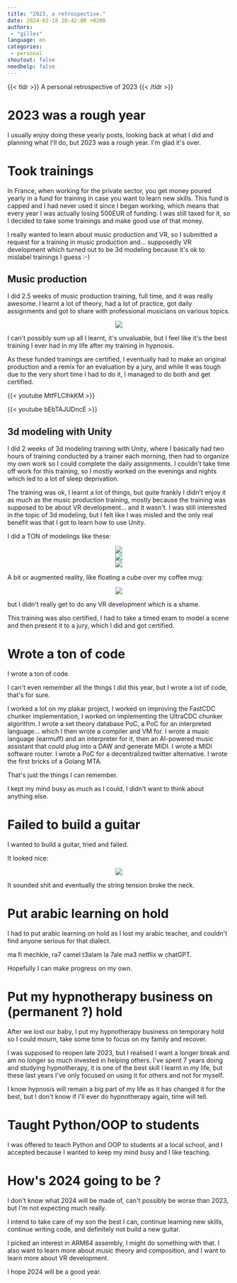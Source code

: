 ```yaml
---
title: "2023, a retrospective."
date: 2024-02-18 20:42:00 +0200
authors:
 - "gilles"
language: en
categories:
 - personal
shoutout: false
needhelp: false
---
```


{{< tldr >}}
A personal retrospective of 2023
{{< /tldr >}}


# 2023 was a rough year
I usually enjoy doing these yearly posts,
looking back at what I did and planning what I'll do,
but 2023 was a rough year.
I'm glad it's over.

# Took trainings
In France,
when working for the private sector,
you get money poured yearly in a fund for training in case you want to learn new skills.
This fund is capped and I had never used it since I began working,
which means that every year I was actually losing 500EUR of funding.
I was still taxed for it,
so I decided to take some trainings and make good use of that money.

I really wanted to learn about music production and VR,
so I submitted a request for a training in music production and...
supposedly VR development which turned out to be 3d modeling because it's ok to mislabel trainings I guess :-)


## Music production
I did 2.5 weeks of music production training,
full time,
and it was really awesome.
I learnt a lot of theory,
had a lot of practice,
got daily assignments and got to share with professional musicians on various topics.

<center>
    <img src="music-training.jpg" />
</center>

I can't possibly sum up all I learnt,
it's unvaluable,
but I feel like it's the best training I ever had in my life after my training in hypnosis.

As these funded trainings are certified,
I eventually had to make an original production and a remix for an evaluation by a jury,
and while it was tough due to the very short time I had to do it,
I managed to do both and get certified.

{{< youtube MtfFLClhkKM >}}

{{< youtube bEbTAJUDncE >}}


## 3d modeling with Unity
I did 2 weeks of 3d modeling training with Unity,
where I basically had two hours of training conducted by a trainer each morning,
then had to organize my own work so I could complete the daily assignments.
I couldn't take time off work for this training,
so I mostly worked on the evenings and nights which led to a lot of sleep deprivation.

The training was ok,
I learnt a lot of things,
but quite frankly I didn't enjoy it as much as the music production training,
mostly because the training was supposed to be about VR development...
and it wasn't.
I was still interested in the topic of 3d modeling,
but I felt like I was misled and the only real benefit was that I got to learn how to use Unity.

I did a TON of modelings like these:

<center>
    <img src="chicken.png" />
</center>

<center>
    <img src="phare.png" />
</center>

<center>
    <img src="coffee.png" />
</center>

A bit or augmented reality,
like floating a cube over my coffee mug:

<center>
    <img src="ar.png" />
</center>

but I didn't really get to do any VR development which is a shame.

This training was also certified,
I had to take a timed exam to model a scene and then present it to a jury,
which I did and got certified.


# Wrote a ton of code
I wrote a ton of code.

I can't even remember all the things I did this year,
but I wrote a lot of code,
that's for sure.

I worked a lot on my plakar project,
I worked on improving the FastCDC chunker implementation,
I worked on implementing the UltraCDC chunker algorithm.
I wrote a set theory database PoC,
a PoC for an interpreted language...
which I then wrote a compiler and VM for.
I wrote a music language (earmuff) and an interpreter for it,
then an AI-powered music assistant that could plug into a DAW and generate MIDI.
I wrote a MIDI software router.
I wrote a PoC for a decentralized twitter alternative.
I wrote the first bricks of a Golang MTA.

That's just the things I can remember.

I kept my mind busy as much as I could,
I didn't want to think about anything else.


# Failed to build a guitar
I wanted to build a guitar,
tried and failed.

It looked nice:

<center>
    <img src="guitar1.jpeg" />
</center>

It sounded shit and eventually the string tension broke the neck.


# Put arabic learning on hold
I had to put arabic learning on hold as I lost my arabic teacher,
and couldn't find anyone serious for that dialect.

ma fi mechkle,
ra7 camel t3alam la 7ale ma3 netflix w chatGPT.

Hopefully I can make progress on my own.


# Put my hypnotherapy business on (permanent ?) hold
After we lost our baby,
I put my hypnotherapy business on temporary hold so I could mourn,
take some time to focus on my family and recover.

I was supposed to reopen late 2023,
but I realised I want a longer break and am no longer so much invested in helping others.
I've spent 7 years doing and studying hypnotherapy,
it is one of the best skill I learnt in my life,
but these last years I've only focused on using it for others and not for myself.

I know hypnosis will remain a big part of my life as it has changed it for the best,
but I don't know if I'll ever do hypnotherapy again,
time will tell.


# Taught Python/OOP to students
I was offered to teach Python and OOP to students at a local school,
and I accepted because I wanted to keep my mind busy and I like teaching.


# How's 2024 going to be ?
I don't know what 2024 will be made of,
can't possibly be worse than 2023,
but I'm not expecting much really.

I intend to take care of my son the best I can,
continue learning new skills,
continue writing code,
and definitely not build a new guitar.

I picked an interest in ARM64 assembly,
I might do something with that.
I also want to learn more about music theory and composition,
and I want to learn more about VR development.

I hope 2024 will be a good year.
